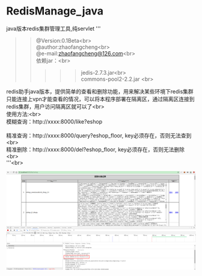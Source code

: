 # RedisManage_java
java版本redis集群管理工具,纯servlet
'''
>>@Version:0.1Beta\<br>  
>>@author:zhaofangcheng\<br>    
>>@e-mail:zhaofangcheng@126.com\<br>  
>>依赖jar：\<br>  
>>>>>jedis-2.7.3.jar\<br>  
>>>>>commons-pool2-2.2.jar \<br>  

redis助手java版本，提供简单的查看和删除功能，用来解决某些环境下redis集群只能连接上vpn才能查看的情况，可以将本程序部署在隔离区，通过隔离区连接到redis集群，用户访问隔离区就可以了\<br>  
使用方法:\<br>  
         模糊查询：http://xxxx:8000/like?eshop<br>  
         精准查询：http://xxxx:8000/query?eshop_floor, key必须存在，否则无法查到\<br>  
         精准删除：http://xxxx:8000/del?eshop_floor, key必须存在，否则无法删除\<br>  
'''\<br>  

![Alt text](https://github.com/zhaofangcheng/RedisManage/blob/master/redisManage.png)
